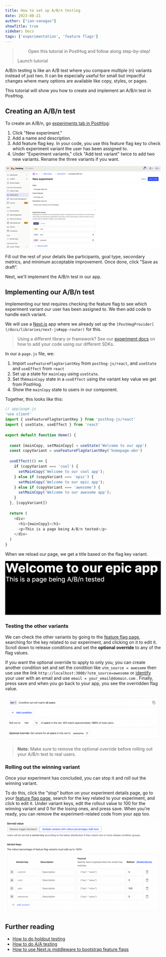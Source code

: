 ```yaml
---
title: How to set up A/B/n testing
date: 2023-08-21
author: ["ian-vanagas"]
showTitle: true
sidebar: Docs
tags: ['experimentation', 'feature flags']
---
```


> <p align="center">Open this tutorial in PostHog and follow along step-by-step!</p> <CallToAction href="https://app.posthog.com/#panel=docs:/tutorials/abn-testing" size="sm" className="mt-auto self-start sm:w-auto !w-full">Launch tutorial</CallToAction>

A/B/n testing is like an A/B test where you compare multiple (n) variants instead of just two. It can be especially useful for small but impactful changes where many options are available like copy, styles, or pages.

This tutorial will show you how to create and implement an A/B/n test in PostHog.

## Creating an A/B/n test

To create an A/B/n, go [experiments tab in PostHog](https://app.posthog.com/experiments):
1. Click "New experiment." 
2. Add a name and description.
3. Add feature flag key. In your code, you use this feature flag key to check which experiment variant the user has been assigned to.
4. Under "Experiment variants," click "Add test variant" twice to add two new variants. Rename the three variants if you want. 

![A/B/n experiment](../images/tutorials/abn-testing//experiment.png)

Fill out the rest of your details like participants, goal type, secondary metrics, and minimum acceptable improvement. Once done, click "Save as draft".

Next, we'll implement the A/B/n test in our app.

## Implementing our A/B/n test

Implementing our test requires checking the feature flag to see which experiment variant our user has been assigned to. We then add code to handle each variant. 

We will use a [Next.js](/docs/libraries/next-js) app where we already set up the `[PostHogProvider](/docs/libraries/next-js#app-router)` for this.

> Using a different library or framework? See our [experiment docs](/docs/experiments/adding-experiment-code) on how to add your code using our different SDKs.

In our a `page.js` file, we: 

1. Import `useFeatureFlagVariantKey` from `posthog-js/react`, and `useState` and `useEffect` from `react`
2. Set up a state for `mainCopy` using `useState`. 
3. Set the`mainCopy` state in a `useEffect` using the variant key value we get from PostHog.
4. Show the `mainCopy` state to users in our component.

Together, this looks like this:

```js
// app/page.js
'use client'
import { useFeatureFlagVariantKey } from 'posthog-js/react'
import { useState, useEffect } from 'react'

export default function Home() {

  const [mainCopy, setMainCopy] = useState('Welcome to our app')
  const copyVariant = useFeatureFlagVariantKey('homepage-abn')
  
  useEffect(() => {
    if (copyVariant === 'cool') {
      setMainCopy('Welcome to our cool app');
    } else if (copyVariant === 'epic') {
      setMainCopy('Welcome to our epic app');
    } else if (copyVariant === 'awesome') {
      setMainCopy('Welcome to our awesome app');
    }
  }, [copyVariant])

  return (
    <div>
      <h1>{mainCopy}</h1>
      <p>This is a page being A/B/n tested</p>
    </div>
  )
}
```

When we reload our page, we get a title based on the flag key variant. 

![Epic webpage](../images/tutorials/abn-testing/epic.png)

### Testing the other variants

We can check the other variants by going to the [feature flag page](https://app.posthog.com/feature_flags), searching for the key related to our experiment, and clicking on it to edit it. Scroll down to release conditions and set the **optional override** to any of the flag values. 

If you want the optional override to apply to only you, you can create another condition set and set the condition like `utm_source = awesome` then use use the link `http://localhost:3000/?utm_source=awesome` or [identify](/docs/product-analytics/identify) your user with an email and use `email = your_email@domain.com` . Finally, press save and when you go back to your app, you see the overridden flag value.

![Overriding our variant](../images/tutorials/abn-testing/override.png)

> **Note:** Make sure to remove the optional override before rolling out your A/B/n test to real users.

### Rolling out the winning variant

Once your experiment has concluded, you can stop it and roll out the winning variant. 

To do this, click the "stop" button on your experiment details page, go to your [feature flag page](https://app.posthog.com/feature_flags), search for the key related to your experiment, and click to edit it. Under variant keys, edit the rollout value to 100 for the winning variant and 0 for the losing ones, and press save. When you’re ready, you can remove the experiment-related code from your app too.

![Rolling out our winner](../images/tutorials/abn-testing/rollout.png)

## Further reading

- [How to do holdout testing](/tutorials/holdout-testing)
- [How to do A/A testing](/tutorials/aa-testing)
- [How to use Next.js middleware to bootstrap feature flags](/tutorials/nextjs-bootstrap-flags)
